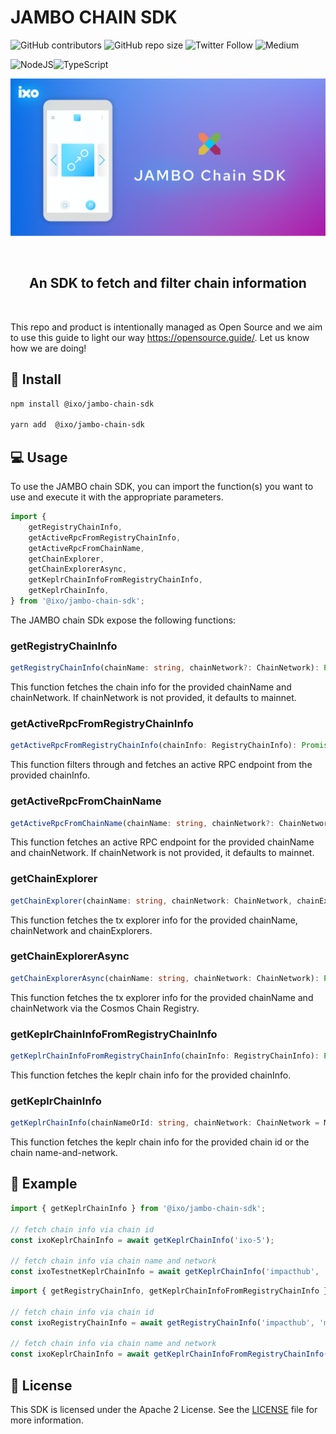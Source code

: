 # JAMBO CHAIN SDK

![GitHub contributors](https://img.shields.io/github/contributors/ixofoundation/jambo-chain-sdk)
![GitHub repo size](https://img.shields.io/github/repo-size/ixofoundation/jambo-chain-sdk)
![Twitter Follow](https://img.shields.io/twitter/follow/ixoworld?style=social)
![Medium](https://img.shields.io/badge/Medium-12100E?style=for-the-badge&logo=medium&logoColor=white)

![NodeJS](https://img.shields.io/badge/node.js-6DA55F?style=for-the-badge&logo=node.js&logoColor=white)![TypeScript](https://img.shields.io/badge/typescript-%23007ACC.svg?style=for-the-badge&logo=typescript&logoColor=white)

<p align="center">
  <img  src="assets/images/github_jambo_chain_SDK.png"/>
</p>

<br />

<h2 align="center">
    An SDK to fetch and filter chain information
</h2>

<br />

This repo and product is intentionally managed as Open Source and we aim to use this guide to light our way https://opensource.guide/.
Let us know how we are doing!

## 🔨 Install

```sh
npm install @ixo/jambo-chain-sdk

yarn add  @ixo/jambo-chain-sdk
```

## 💻 Usage

To use the JAMBO chain SDK, you can import the function(s) you want to use and execute it with the appropriate parameters.

```js
import {
	getRegistryChainInfo,
	getActiveRpcFromRegistryChainInfo,
	getActiveRpcFromChainName,
	getChainExplorer,
	getChainExplorerAsync,
	getKeplrChainInfoFromRegistryChainInfo,
	getKeplrChainInfo,
} from '@ixo/jambo-chain-sdk';
```

The JAMBO chain SDk expose the following functions:

### getRegistryChainInfo

```ts
getRegistryChainInfo(chainName: string, chainNetwork?: ChainNetwork): Promise<RegistryChainInfo>
```

This function fetches the chain info for the provided chainName and chainNetwork. If chainNetwork is not provided, it defaults to mainnet.

### getActiveRpcFromRegistryChainInfo

```ts
getActiveRpcFromRegistryChainInfo(chainInfo: RegistryChainInfo): Promise<string>
```

This function filters through and fetches an active RPC endpoint from the provided chainInfo.

### getActiveRpcFromChainName

```ts
getActiveRpcFromChainName(chainName: string, chainNetwork?: ChainNetwork): Promise<string>
```

This function fetches an active RPC endpoint for the provided chainName and chainNetwork. If chainNetwork is not provided, it defaults to mainnet.

### getChainExplorer

```ts
getChainExplorer(chainName: string, chainNetwork: ChainNetwork, chainExplorers?: ChainExplorer[]): KeplrChainExplorer | undefined
```

This function fetches the tx explorer info for the provided chainName, chainNetwork and chainExplorers.

### getChainExplorerAsync

```ts
getChainExplorerAsync(chainName: string, chainNetwork: ChainNetwork): Promise<KeplrChainExplorer | undefined>
```

This function fetches the tx explorer info for the provided chainName and chainNetwork via the Cosmos Chain Registry.

### getKeplrChainInfoFromRegistryChainInfo

```ts
getKeplrChainInfoFromRegistryChainInfo(chainInfo: RegistryChainInfo): Promise<KeplrChainInfo>
```

This function fetches the keplr chain info for the provided chainInfo.

### getKeplrChainInfo

```ts
getKeplrChainInfo(chainNameOrId: string, chainNetwork: ChainNetwork = MAINNET, ): Promise<KeplrChainInfo>
```

This function fetches the keplr chain info for the provided chain id or the chain name-and-network.

## 📱 Example

```ts
import { getKeplrChainInfo } from '@ixo/jambo-chain-sdk';

// fetch chain info via chain id
const ixoKeplrChainInfo = await getKeplrChainInfo('ixo-5');

// fetch chain info via chain name and network
const ixoTestnetKeplrChainInfo = await getKeplrChainInfo('impacthub', 'testnet');
```

```ts
import { getRegistryChainInfo, getKeplrChainInfoFromRegistryChainInfo } from '@ixo/jambo-chain-sdk';

// fetch chain info via chain id
const ixoRegistryChainInfo = await getRegistryChainInfo('impacthub', 'mainnet');

// fetch chain info via chain name and network
const ixoKeplrChainInfo = await getKeplrChainInfoFromRegistryChainInfo(ixoRegistryChainInfo);
```

## 📃 License

This SDK is licensed under the Apache 2 License. See the [LICENSE](/LICENSE) file for more information.
